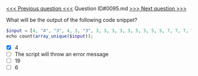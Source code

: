 [<<< Previous question <<<](0094.md)  Question ID#0095.md  [>>> Next question >>>](0096.md) 

What will be the output of the following code snippet?
```php
$input = [4, "4", "3", 4, 3, "3", 3, 3, 3, 3, 3, 5, 5, 5, 5, 7, 7, 7, 7];
echo count(array_unique($input));
```

- [x] 4
- [ ] The script will throw an error message
- [ ] 19
- [ ] 6
